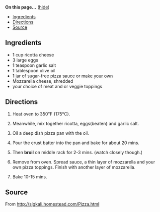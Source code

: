 <div id="wikitext">

<div class="vspace">

</div>

<div class="tocfloat">

<span id="toc"></span>**On this page...** (<span
id="tocidtog">[hide](javascript:toggle('tocid');)</span>)

-   [Ingredients](#toc1)
-   [Directions](#toc2)
-   [Source](#toc3)

</div>

<span id="ingredients"></span>

<span id="toc1"></span>Ingredients
----------------------------------

-   1 cup ricotta cheese
-   3 large eggs
-   1 teaspoon garlic salt
-   1 tablespoon olive oil
-   1 jar of sugar-free pizza sauce or [make your
    own](http://wiki.tamouse.org?n=Recipes.HomeMadePizzaSauce?action=print)
-   Mozzarella cheese, shredded
-   your choice of meat and or veggie toppings

<span id="directions"></span>

<span id="toc2"></span>Directions
---------------------------------

1.  Heat oven to 350℉ (175℃).
    <div class="vspace">

    </div>

2.  Meanwhile, mix together ricotta, eggs(beaten) and garlic salt.
    <div class="vspace">

    </div>

3.  Oil a deep dish pizza pan with the oil.
    <div class="vspace">

    </div>

4.  Pour the crust batter into the pan and bake for about 20 mins.
    <div class="vspace">

    </div>

5.  Then **broil** on middle rack for 2-3 mins. (watch closely though.)
    <div class="vspace">

    </div>

6.  Remove from oven. Spread sauce, a thin layer of mozzarella and your
    own pizza toppings. Finish with another layer of mozzarella.
    <div class="vspace">

    </div>

7.  Bake 10-15 mins.

<div class="vspace">

</div>

<span id="toc3"></span>Source
-----------------------------

From <http://slgkali.homestead.com/Pizza.html>

<div class="vspace">

</div>

</div>
